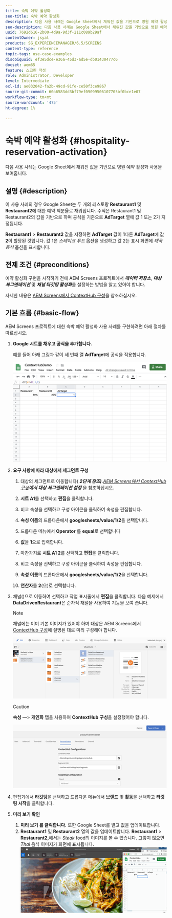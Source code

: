 ```yaml
---
title: 숙박 예약 활성화
seo-title: 숙박 예약 활성화
description: 다음 사용 사례는 Google Sheet에서 채워진 값을 기반으로 병원 예약 활성화 사용을 보여줍니다.
seo-description: 다음 사용 사례는 Google Sheet에서 채워진 값을 기반으로 병원 예약 활성화 사용을 보여줍니다.
uuid: 7692d616-2b00-4d9a-9d3f-211c089b29af
contentOwner: jsyal
products: SG_EXPERIENCEMANAGER/6.5/SCREENS
content-type: reference
topic-tags: use-case-examples
discoiquuid: ef3e5dce-e36a-45d3-ad5e-db01430477c6
docset: aem65
feature: 스크린 작성
role: Administrator, Developer
level: Intermediate
exl-id: ae032042-fa2b-49cd-91fe-ce50f3ce9867
source-git-commit: 60a6583dd3bf79ef09099506107705bf0bce1e07
workflow-type: tm+mt
source-wordcount: '475'
ht-degree: 1%

---
```


# 숙박 예약 활성화 {#hospitality-reservation-activation}

다음 사용 사례는 Google Sheet에서 채워진 값을 기반으로 병원 예약 활성화 사용을 보여줍니다.

## 설명 {#description}

이 사용 사례의 경우 Google Sheet는 두 개의 레스토랑 **Restaurant1** 및 **Restaurant2**&#x200B;에 대한 예약 백분율로 채워집니다. 수식은 Restaurant1 및 Restaurant2의 값을 기반으로 하며 공식을 기준으로 **AdTarget** 열에 값 1 또는 2가 지정됩니다.

**Restaurant1** > **Restaurant2** 값을 지정하면 **AdTarget** 값이 **1**&#x200B;다른 **AdTarget**&#x200B;에 값 **2**&#x200B;이 할당된 것입니다. 값 1은 *스테이크 푸드* 옵션을 생성하고 값 2는 표시 화면에 *태국 음식* 옵션을 표시합니다.

## 전제 조건 {#preconditions}

예약 활성화 구현을 시작하기 전에 AEM Screens 프로젝트에서 ***데이터 저장소***, ***대상 세그멘테이션*** 및 ***채널 타깃팅 활성화***&#x200B;를 설정하는 방법을 알고 있어야 합니다.

자세한 내용은 [AEM Screens에서 ContextHub 구성](configuring-context-hub.md)을 참조하십시오.

## 기본 흐름 {#basic-flow}

AEM Screens 프로젝트에 대한 숙박 예약 활성화 사용 사례를 구현하려면 아래 절차를 따르십시오.

1. **Google 시트를 채우고 공식을 추가합니다.**

   예를 들어 아래 그림과 같이 세 번째 열 **AdTarget**&#x200B;에 공식을 적용합니다.

   ![screen_shot_2019-04-29at94132am](assets/screen_shot_2019-04-29at94132am.png)

1. **요구 사항에 따라 대상에서 세그먼트 구성**

   1. 대상의 세그먼트로 이동합니다( ***2단계 참조).**[AEM Screens에서 ContextHub 구성](configuring-context-hub.md)**에서 대상 세그멘테이션 설정*** 을 참조하십시오.

   1. **시트 A1**&#x200B;를 선택하고 **편집**&#x200B;을 클릭합니다.

   1. 비교 속성을 선택하고 구성 아이콘을 클릭하여 속성을 편집합니다.
   1. **속성 이름**&#x200B;의 드롭다운에서 **googlesheets/value/1/2**&#x200B;을 선택합니다.

   1. 드롭다운 메뉴에서 **Operator** 를 **equal**&#x200B;로 선택합니다

   1. **값**&#x200B;을 **1**&#x200B;으로 입력합니다.

   1. 마찬가지로 **시트 A1 2**&#x200B;를 선택하고 **편집**&#x200B;을 클릭합니다.

   1. 비교 속성을 선택하고 구성 아이콘을 클릭하여 속성을 편집합니다.
   1. **속성 이름**&#x200B;의 드롭다운에서 **googlesheets/value/1/2**&#x200B;을 선택합니다.

   1. **연산자**&#x200B;를 **2**(으)로 선택합니다.

1. 채널()으로 이동하여 선택하고 작업 표시줄에서 **편집**&#x200B;을 클릭합니다. 다음 예제에서 **DataDrivenRestaurant**&#x200B;은 순차적 채널을 사용하여 기능을 보여 줍니다.

   >[!NOTE]
   >
   >채널에는 이미 기본 이미지가 있어야 하며 대상은 AEM Screens에서 [ContextHub 구성](configuring-context-hub.md)에 설명된 대로 미리 구성해야 합니다.

   ![screen_shot_2019-05-08at14652pm](assets/screen_shot_2019-05-08at14652pm.png)

   >[!CAUTION]
   >
   >**속성** —> **개인화** 탭을 사용하여 **ContextHub** **구성**&#x200B;을 설정했어야 합니다.

   ![screen_shot_2019-05-08at114106am](assets/screen_shot_2019-05-08at114106am.png)

1. 편집기에서 **타깃팅**&#x200B;을 선택하고 드롭다운 메뉴에서 **브랜드** 및 **활동**&#x200B;을 선택하고 **타깃팅 시작**&#x200B;을 클릭합니다.
1. **미리 보기 확인**

   1. **미리 보기 를 클릭합니다.** 또한 Google Sheet를 열고 값을 업데이트합니다.
   1. **Restaurant1** 및 **Restaurant2** 열의 값을 업데이트합니다. **Restaurant1** > **Restaurant2,**&#x200B;에서는 *Steak* food의 이미지를 볼 수 있습니다. 그렇지 않으면 *Thai* 음식 이미지가 화면에 표시됩니다.
   ![결과5](assets/result5.gif)
